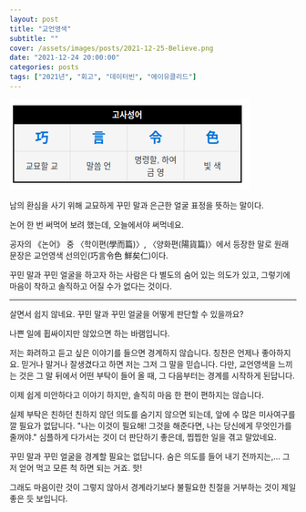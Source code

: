 ```yaml
---
layout: post
title: "교언영색"
subtitle: ""
cover: /assets/images/posts/2021-12-25-Believe.png
date: "2021-12-24 20:00:00"
categories: posts
tags: ["2021년", "회고", "데이터빈", "에이유클리드"]
---
```


<img src="/assets/images/posts/2021-12-25-Believe.png">

남의 환심을 사기 위해 교묘하게 꾸민 말과 은근한 얼굴 표정을 뜻하는 말이다.

논어 한 번 써먹어 보려 했는데, 오늘에서야 써먹네요.

공자의 《논어》 중 〈학이편(學而篇)〉, 〈양화편(陽貨篇)〉에서 등장한 말로 원래 문장은 교언영색 선의인(巧言令色 鮮矣仁)이다.

꾸민 말과 꾸민 얼굴을 하고자 하는 사람은 다 별도의 숨어 있는 의도가 있고, 그렇기에 마음이 착하고 솔직하고 어질 수가 없다는 것이다.

----

살면서 쉽지 않네요. 꾸민 말과 꾸민 얼굴을 어떻게 판단할 수 있을까요?

나쁜 일에 휩싸이지만 않았으면 하는 바램입니다.

저는 화려하고 듣고 싶은 이야기를 들으면 경계하지 않습니다. 칭찬은 언제나 좋아하지요. 믿거나 말거나 잘생겼다고 하면 저는 그저 그 말을 믿습니다.
다만, 교언영색을 느끼는 것은 그 말 뒤에서 어떤 부탁이 들어 올 때, 그 다음부터는 경계를 시작하게 된답니다.

이제 쉽게 미안하다고 이야기 하지만, 솔직히 마음 한 편이 편하지는 않습니다.

실제 부탁은 친하던 친하지 않던 의도를 숨기지 않으면 되는데, 앞에 수 많은 미사여구를 깔 필요가 없답니다.
"나는 이것이 필요해! 그것을 해준다면, 나는 당신에게 무엇인가를 줄꺼야."
심플하게 다가서는 것이 더 판단하기 좋은데, 찝찝한 일을 겪고 말았네요.

꾸민 말과 꾸민 얼굴을 경계할 필요는 없답니다. 숨은 의도를 들어 내기 전까지는,... 그저 얻어 먹고 모른 척 하면 되는 거죠. 핫!

그래도 마음이란 것이 그렇지 않아서 경계라기보다 불필요한 친절을 거부하는 것이 제일 좋은 듯 보입니다.
